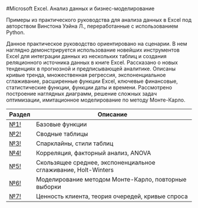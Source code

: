 #Microsoft Excel. Анализ данных и бизнес-моделирование

Примеры из практического руководства для анализа данных в Excel под авторством Винстона Уэйна Л., переработанные с использованием Python.

Данное практическое руководство ориентировано на сценарии. В нем наглядно демонстрируется использование новейших инструментов Excel для интеграции данных из нескольких таблиц и создания реляционного источника данных в книге Excel. Рассказано о новых тенденциях в прогнозной и предписывающей аналитике. Описаны кривые тренда, множественная регрессия, экспоненциальное сглаживание, расширенные функции Excel, ключевые финансовые, статистические функции, функции даты и времени. Рассмотрено построение наглядных диаграмм, решение сложных задач оптимизации, имитационное моделирование по методу Монте-Карло.

|Раздел|Описание|
|--|--|
|[№1!](https://github.com/novayazarya/excel/blob/main/excel-vs-pandas.ipynb)| Базовые функции |
|[№2!](https://github.com/novayazarya/excel/blob/main/excel-vs-pandas-part2.ipynb)|Сводные таблицы|
|[№3!](https://github.com/novayazarya/excel/blob/main/excel-vs-pandas-part3.ipynb)|Спарклайны, стили таблиц|
|[№4!](https://github.com/novayazarya/excel/blob/main/excel-vs-pandas-part4.ipynb)|Корреляция, факторный анализ, ANOVA|
|[№5!](https://github.com/novayazarya/excel/blob/main/excel-vs-pandas-part5.ipynb)|Скользящее среднее, экспоненциальное сглаживание, Holt-Winters|
|[№6!](https://github.com/novayazarya/excel/blob/main/excel-vs-pandas-part6.ipynb)|Моделирование методом Монте-Карло, повторные выборки|
|[№7!](https://github.com/novayazarya/excel/blob/main/excel-vs-pandas-part7.ipyn)|Ценность клиента, теория очередей, кривые спроса|

